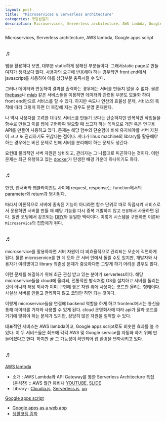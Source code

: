 ```yaml
---
layout: post
title:  "Microservices & Serverless architecture"
categories: 코딩삽질기
description: Microservices, Serverless architecture, AWS lambda, Google apps script
---
```


Microservices, Serverless architecture, AWS lambda, Google apps script

## ♬

웹을 활용하다 보면, 대부분 static하게 정해진 부분들이다. 그래서static page로 만들 여지가 생각보다 많다. 사용자의 요구에 반응해야 하는 경우라면 front end에서 javascript를 사용하여 이를 상당부분 충족시킬 수 있다. 

그러나 데이터와 연동하여 결과를 출력하는 경우에는 서버를 만들지 않을 수 없다. 물론 [firebase](https://firebase.google.com)나 [mlab](https://mlab.com/) 같은 서비스들을 이용하면 데이터와 관련된 부분도 모듈화 하여 front end만으로 서비스를 할 수 있다. 하지만 속도나 연산의 효율성 문제, 서비스의 목적에 따라 그렇게 하면 더 복잡해 지는 경우도 분명 존재한다. 

나 역시 사용자를 고려한 대규모 서비스를 만들기 보다는 단순하지만 반복적인 작업들을 함수로 만들고 이를 웹에 구현하여 필요할 때 쓰고자 하는 목적으로 개인 혹은 연구용 API를 만들어 사용하고 있다. 문제는 해당 함수의 단순함에 비해 유지해야할 서버 자원이 크고 또 관리하기도 귀찮다는 점이다. 게다가 linux machine의 library를 활용해야 하는 경우에는 버전 문제로 인해 서버를 분리해야 하는 문제도 생긴다. 

요컨대 물리적인 서버 자원은 낭비되고, 관리자는 그 나름대로 피곤하다는 것이다. 이런 문제는 최근 유행하고 있는 [docker](https://www.docker.com/)가 탄생한 배경 가운데 하나이기도 하다. 

## ♬

한편, 웹서버와 웹클라이언트 사이에 request, response는 function에서의 parameter와 return과 병치된다. 

따라서 이론적으로 서버에 종속된 기능이 아니라면 함수 단위로 따로 독립시켜 서비스로서 운용하면 서버를 만들 때 해당 기능을 다시 중복 개발하지 않고 `연결`해서 사용하면 된다. 일반 코딩에서 강조되는 [DRY](https://en.wikipedia.org/wiki/Don%27t_repeat_yourself)와 동일한 맥락이다. 이렇게 시스템을 구현하면 이른바 `Microservice`의 집합체가 된다. 


## ♬

microservice를 활용하자면 서버 자원이 더 비효율적으로 관리되는 모순에 직면하게 된다. 물론 microservice를 한 데 모아 큰 서버 안에서 돌릴 수도 있지만, 개발자와 사용자가 여려명이고 library 의존성 문제가 중요하다면 그렇게 하기 어려운 경우도 많다. 

이런 문제를 해결하기 위해 최근 관심 받고 있는 분야가 serverless이다. 해당 microservice들을 cloud에 올리되, 전통적인 방식처럼 OS를 설치하고 서버를 돌리는 것이 아니라 해당 회사가 이미 구현해 놓은 자원 위에 사용자는 코드만 올리는 형태이다. 사실상 서버를 만들고 관리하지 않고 코딩만 하면 되는 것이다. 

이렇게 microservice들을 연결해 backend 역할을 하게 하고 frontend에서는 통신을 통해 데이터를 가져와 사용할 수 있게 된다. cloud 운영회사에 따라 api가 달라 코드를 거기에 맞춰야 하는 문제가 있지만, 상당히 많은 자원을 절약할 수 있다. 

대표적인 서비스는 AWS lambda이고, Google apps script로도 비슷한 효과를 볼 수 있다. 이 두 서비스들은 최초에 각각 AWS 및 Google service를 자동화 하기 위해 만들어졌다고 한다. 하지만 곧 그 가능성이 확인되어 웹 환경을 변화시키고 있다. 


## ♬

[AWS lambda](https://aws.amazon.com/ko/lambda/details/)

* 소개 : AWS Lambda와 API Gateway를 통한 Serverless Architecture 특집 (윤석찬) :: AWS 월간 웨비나 [YOUTUBE](https://www.youtube.com/watch?v=pJNXS_BYEUU), [SLIDE](https://goo.gl/LMzDqv)
* Library : [Cloudia.js](https://claudiajs.com/), [Serverless.js](https://serverless.com/), [up](https://medium.freecodecamp.org/up-b3db1ca930ee)

[Google apps script](https://developers.google.com/apps-script/)

* [Google apps as a web app](https://developers.google.com/apps-script/guides/web)
* [생활코딩 강좌](https://opentutorials.org/course/67/3843)

